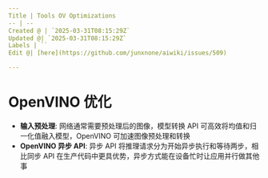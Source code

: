 ```yaml
---
Title | Tools OV Optimizations
-- | --
Created @ | `2025-03-31T08:15:29Z`
Updated @| `2025-03-31T08:15:29Z`
Labels | ``
Edit @| [here](https://github.com/junxnone/aiwiki/issues/509)

---
```


#  OpenVINO 优化
- **输入预处理**: 网络通常需要预处理后的图像，模型转换 API 可高效将均值和归一化值融入模型，OpenVINO 可加速图像预处理和转换
- **OpenVINO 异步 API**: 异步 API 将推理请求分为开始异步执行和等待两步，相比同步 API 在生产代码中更具优势，异步方式能在设备忙时让应用并行做其他事
